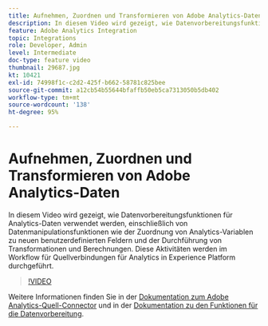 ```yaml
---
title: Aufnehmen, Zuordnen und Transformieren von Adobe Analytics-Daten
description: In diesem Video wird gezeigt, wie Datenvorbereitungsfunktionen für Analytics-Daten verwendet werden, einschließlich von Datenmanipulationsfunktionen wie der Zuordnung von Analytics-Variablen zu neuen benutzerdefinierten Feldern und der Durchführung von Transformationen und Berechnungen. Diese Aktivitäten werden im Workflow für Quellverbindungen für Analytics in Experience Platform durchgeführt.
feature: Adobe Analytics Integration
topic: Integrations
role: Developer, Admin
level: Intermediate
doc-type: feature video
thumbnail: 29687.jpg
kt: 10421
exl-id: 74998f1c-c2d2-425f-b662-58781c825bee
source-git-commit: a12cb54b55644bfaffb50eb5ca7313050b5db402
workflow-type: tm+mt
source-wordcount: '138'
ht-degree: 95%

---
```


# Aufnehmen, Zuordnen und Transformieren von Adobe Analytics-Daten

In diesem Video wird gezeigt, wie Datenvorbereitungsfunktionen für Analytics-Daten verwendet werden, einschließlich von Datenmanipulationsfunktionen wie der Zuordnung von Analytics-Variablen zu neuen benutzerdefinierten Feldern und der Durchführung von Transformationen und Berechnungen. Diese Aktivitäten werden im Workflow für Quellverbindungen für Analytics in Experience Platform durchgeführt.

>[!VIDEO](https://video.tv.adobe.com/v/29687?quality=12&learn=on)

Weitere Informationen finden Sie in der [Dokumentation zum Adobe Analytics-Quell-Connector](https://experienceleague.adobe.com/docs/experience-platform/sources/ui-tutorials/create/adobe-applications/analytics.html?lang=de) und in der [Dokumentation zu den Funktionen für die Datenvorbereitung](https://experienceleague.adobe.com/docs/experience-platform/data-prep/functions.html).
